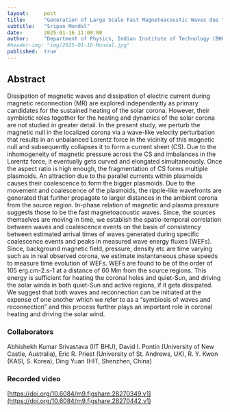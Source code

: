 ```yaml
---
layout:     post
title:      "Generation of Large Scale Fast Magnetoacoustic Waves due to Impulsive Magnetic Reconnection in the Coronal Current Sheet"
subtitle:   "Sripan Mondal"
date:       2025-01-16 11:00:00
author:     "Department of Physics, Indian Institute of Technology (BHU), India"
#header-img: "img/2025-01-16-Mondal.jpg"
published:  true
---
```


## Abstract
Dissipation of magnetic waves and dissipation of electric current during magnetic reconnection (MR) are explored independently as primary candidates for the sustained heating of the solar corona. However, their symbiotic roles together for the heating and dynamics of the solar corona are not studied in greater detail. In the present study, we perturb the magnetic null in the localized corona via a wave-like velocity perturbation that results in an unbalanced Lorentz force in the vicinity of this magnetic null and subsequently collapses it to form a current sheet (CS). Due to the inhomogeneity of magnetic pressure across the CS and imbalances in the Lorentz force, it eventually gets curved and elongated simultaneously. Once the aspect ratio is high enough, the fragmentation of CS forms multiple plasmoids. An attraction due to the parallel currents within plasmoids causes their coalescence to form the bigger plasmoids. Due to the movement and coalescence of the plasmoids, the ripple-like wavefronts are generated that further propagate to larger distances in the ambient corona from the source region. In-phase relation of magnetic and plasma pressure suggests those to be the fast magnetoacoustic waves. Since, the sources themselves are moving in time, we establish the spatio-temporal correlation between waves and coalescence events on the basis of consistency between estimated arrival times of waves generated during specific coalescence events and peaks in measured wave energy fluxes (WEFs). Since, background magnetic field, pressure, density etc are time varying such as in real observed corona, we estimate instantaneous phase speeds to measure time evolution of WEFs. WEFs are found to be of the order of 105 erg.cm-2.s-1 at a distance of 60 Mm from the source regions. This energy is sufficient for heating the coronal holes and quiet-Sun, and driving the solar winds in both quiet-Sun and active regions, if it gets dissipated. We suggest that both waves and reconnection can be initiated at the expense of one another which we refer to as a “symbiosis of waves and reconnection” and this process further plays an important role in coronal heating and driving the solar wind.

### Collaborators
Abhishekh Kumar Srivastava (IIT BHU), David I. Pontin (University of New Castle, Australia), Eric R. Priest (University of St. Andrews, UK), R. Y. Kwon (KASI, S. Korea), Ding Yuan (HIT, Shenzhen, China)

### Recorded video
[https://doi.org/10.6084/m9.figshare.28270349.v1](https://doi.org/10.6084/m9.figshare.28270442.v1)
